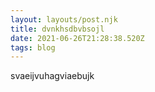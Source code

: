 ```yaml
---
layout: layouts/post.njk
title: dvnkhsdbvbsojl
date: 2021-06-26T21:28:38.520Z
tags: blog
---
```

svaeijvuhagviaebujk